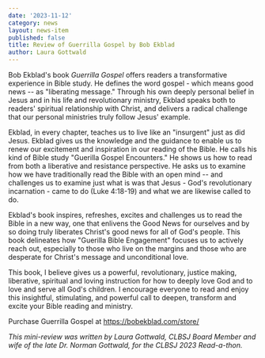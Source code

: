 ```yaml
---
date: '2023-11-12'
category: news
layout: news-item
published: false
title: Review of Guerrilla Gospel by Bob Ekblad
author: Laura Gottwald
---
```

Bob Ekblad's book _Guerrilla Gospel_ offers readers a transformative experience in Bible study. He defines the word gospel - which means good news -- as "liberating message." Through his own deeply personal belief in Jesus and in his life and revolutionary ministry, Ekblad speaks both to readers' spiritual relationship with Christ, and delivers a radical challenge that our personal ministries truly follow Jesus' example.

Ekblad, in every chapter, teaches us to live like an "insurgent" just as did Jesus. Ekblad gives us the knowledge and the guidance to enable us to renew our excitement and inspiration in our reading of the Bible. He calls his kind of Bible study "Guerilla Gospel Encounters." He shows us how to read from both a liberative and resistance perspective. He asks us to examine how we have traditionally read the Bible with an open mind -- and challenges us to examine just what is was that Jesus - God's revolutionary incarnation - came to do (Luke 4:18-19) and what we are likewise called to do.

Ekblad's book inspires, refreshes, excites and challenges us to read the Bible in a new way, one that enlivens the Good News for ourselves and by so doing truly liberates Christ's good news for all of God's people. This book delineates how "Guerilla Bible Engagement" focuses us to actively reach out, especially to those who live on the margins and those who are desperate for Christ's message and unconditional love.

This book, I believe gives us a powerful, revolutionary, justice making, liberative, spiritual and loving instruction for how to deeply love God and to love and serve all God's children. I encourage everyone to read and enjoy this insightful, stimulating, and powerful call to deepen, transform and excite your Bible reading and ministry.

Purchase Guerrilla Gospel at https://bobekblad.com/store/

_This mini-review was written by Laura Gottwald, CLBSJ Board Member and wife of the late Dr. Norman Gottwald, for the CLBSJ 2023 Read-a-thon._